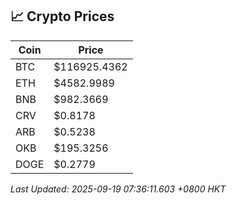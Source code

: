 ## 📈 Crypto Prices

| Coin | Price |
| ---- | ----- |
| BTC | $116925.4362 |
| ETH | $4582.9989 |
| BNB | $982.3669 |
| CRV | $0.8178 |
| ARB | $0.5238 |
| OKB | $195.3256 |
| DOGE | $0.2779 |

_Last Updated: 2025-09-19 07:36:11.603 +0800 HKT_